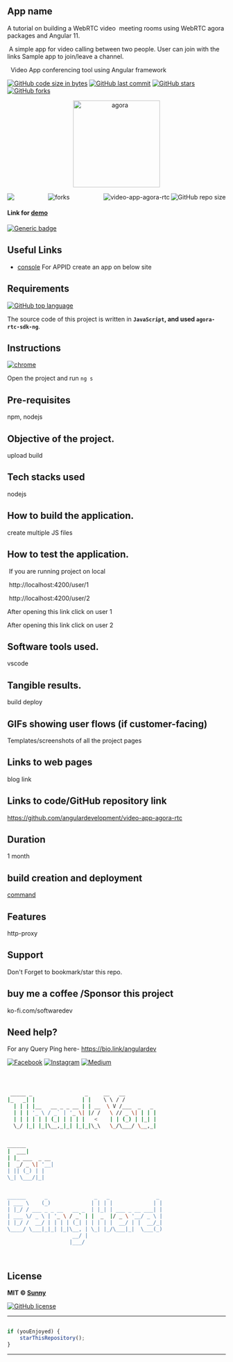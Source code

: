 
## App name

A tutorial on building a WebRTC video  meeting rooms using WebRTC agora packages and Angular 11.

 A simple  app for video calling between two people. User can join with the links
Sample app to join/leave a channel.

  Video App conferencing tool using Angular framework

[![GitHub code size in bytes](https://img.shields.io/github/languages/code-size/angulardevelopment/video-app-agora-rtc?logo=github&style=social)](https://github.com/angulardevelopment/) [![GitHub last commit](https://img.shields.io/github/last-commit/angulardevelopment/video-app-agora-rtc?style=social&logo=git)](https://github.com/angulardevelopment/) [![GitHub stars](https://img.shields.io/github/stars/angulardevelopment/video-app-agora-rtc?style=social)](https://github.com/angulardevelopment/video-app-agora-rtc/stargazers) [![GitHub forks](https://img.shields.io/github/forks/angulardevelopment/video-app-agora-rtc?style=social&logo=git)](https://github.com/angulardevelopment/video-app-agora-rtc/network)

<p align="center">
<a href="#">
<img src="src/assets/download.jpg" width="200px" alt="agora"/>
</a>
</p>

<img align="left" src="http://estruyf-github.azurewebsites.net/api/VisitorHit?user=angulardevelopment&repo=video-app-agora-rtc&countColorcountColor&countColor=%237B1E7B"/>
<img align="right" src="https://img.shields.io/github/repo-size/angulardevelopment/video-app-agora-rtc?style=for-the-badge&logo=appveyor" alt="GitHub repo size"/>

<img align="right" alt="video-app-agora-rtc" src="https://socialify.git.ci/angulardevelopment/video-app-agora-rtc/image?font=Inter&forks=1&issues=1&logo=https%3A%2F%2Fencrypted-tbn0.gstatic.com%2Fimages%3Fq%3Dtbn%3AANd9GcT3XNTrF7bUh1kkqV4M7IacbSBLCqgmDAhyVV-Nf7X6nlWhB4eL4-7CfDPaxC0LmyEqX6o%26usqp%3DCAU&name=1&owner=1&pattern=Floating%20Cogs&pulls=1&stargazers=1&theme=Dark" />

<p align="center">
<img src="https://forthebadge.com/images/badges/built-with-love.svg" alt=" forks"/>
</p>

#### Link for [demo](#) 
[![Generic badge](https://img.shields.io/badge/view-demo-orange)](#)

## Useful Links

- [console](https://console.agora.io/)
For APPID create an app on below site



## Requirements

[![GitHub top language](https://img.shields.io/github/languages/top/angulardevelopment/video-app-agora-rtc?logo=html&style=social)](https://github.com/angulardevelopment/)

The source code of this project is written in **`JavaScript`, and used `agora-rtc-sdk-ng`**. 

## Instructions

[![chrome](https://img.shields.io/badge/Open-project-lightgrey.svg?logo=google-chrome&style=popout&logoColor=red)](#)

Open the project and run `ng s` 

## Pre-requisites
npm, nodejs
## Objective of the project.
upload build
## Tech stacks used
nodejs
## How to build the application.
create multiple JS files
## How to test the application.
 If you are running project on local

 http://localhost:4200/user/1

 http://localhost:4200/user/2

After opening this link click on user 1

After opening this link click on user 2
## Software tools used.
vscode
## Tangible results.
build deploy
## GIFs showing user flows (if customer-facing)
Templates/screenshots of all the project pages

## Links to web pages
blog link
## Links to code/GitHub repository link
https://github.com/angulardevelopment/video-app-agora-rtc
## Duration
1 month
## build creation and deployment
[command](https://dashboard.heroku.com/apps/testnodeappnew)
## Features
http-proxy

## Support
Don't Forget to bookmark/star this repo.

## buy me a coffee /Sponsor this project
ko-fi.com/softwaredev

## Need help?
For any Query Ping here- 
https://bio.link/angulardev

[![Facebook](https://img.shields.io/badge/Facebook-add-blue.svg?logo=facebook&logoColor=white)](https://www.facebook.com/learnangular2plus/) [![Instagram](https://img.shields.io/badge/Instagram-follow-purple.svg?logo=instagram&logoColor=white)](https://www.instagram.com/angular_development/) [![Medium](https://img.shields.io/badge/Medium-follow-black.svg?logo=medium&logoColor=white)](https://eraoftech.medium.com/ )


```bash



 _____ _                 _     __   __            
|_   _| |               | |    \ \ / /            
  | | | |__   __ _ _ __ | | __  \ V /___  _   _   
  | | | '_ \ / _` | '_ \| |/ /   \ // _ \| | | |  
  | | | | | | (_| | | | |   <    | | (_) | |_| |  
  \_/ |_| |_|\__,_|_| |_|_|\_\   \_/\___/ \__,_|  
                                                  
                                                  
______                                            
|  ___|                                           
| |_ ___  _ __                                    
|  _/ _ \| '__|                                   
| || (_) | |                                      
\_| \___/|_|                                      
                                                  
                                                  
______      _               _   _               _ 
| ___ \    (_)             | | | |             | |
| |_/ / ___ _ _ __   __ _  | |_| | ___ _ __ ___| |
| ___ \/ _ \ | '_ \ / _` | |  _  |/ _ \ '__/ _ \ |
| |_/ /  __/ | | | | (_| | | | | |  __/ | |  __/_|
\____/ \___|_|_| |_|\__, | \_| |_/\___|_|  \___(_)
                     __/ |                        
                    |___/                         

 


```

## License

**MIT &copy; [Sunny](https://github.com/angulardevelopment/video-app-agora-rtc/blob/master/LICENSE)**

[![GitHub license](https://img.shields.io/github/license/angulardevelopment/video-app-agora-rtc?style=social&logo=github)](https://github.com/angulardevelopment/video-app-agora-rtc/blob/master/LICENSE) 

---------

```javascript

if (youEnjoyed) {
    starThisRepository();
}

```

-----------


